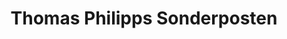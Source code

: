 ---
title: "Thomas Philipps Sonderposten"
url: /osnabrueck/thomas-philipps-sonderposten/
shop: Kramladen
---